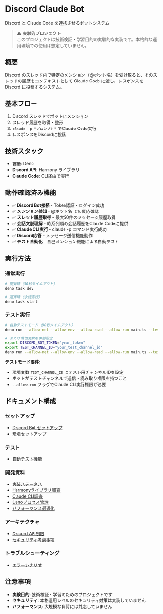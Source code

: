 # Discord Claude Bot

Discord と Claude Code を連携させるボットシステム

> ⚠️ **実験的プロジェクト**  
> このプロジェクトは技術検証・学習目的の実験的な実装です。本格的な運用環境での使用は想定していません。

## 概要

Discord のスレッド内で特定のメンション（@ボット名）を受け取ると、そのスレッドの履歴をコンテキストとして Claude Code に渡し、レスポンスを Discord に投稿するシステム。

## 基本フロー
1. Discord スレッドでボットにメンション
2. スレッド履歴を取得・整形
3. `claude -p "プロンプト"` でClaude Code実行
4. レスポンスをDiscordに投稿

## 技術スタック
- **言語**: Deno
- **Discord API**: Harmony ライブラリ
- **Claude Code**: CLI経由で実行

## 動作確認済み機能
- ✅ **Discord Bot接続** - Token認証・ログイン成功
- ✅ **メンション検知** - @ボット名 での反応確認
- ✅ **スレッド履歴取得** - 最大50件のメッセージ履歴取得
- ✅ **会話文脈理解** - 時系列順の会話履歴をClaude Codeに提供
- ✅ **Claude CLI実行** - claude -p コマンド実行成功
- ✅ **Discord応答** - メッセージ送信機能動作
- ✅ **テスト自動化** - 自己メンション機能による自動テスト

## 実行方法

### 通常実行
```bash
# 開発時（30秒タイムアウト）
deno task dev

# 運用時（永続実行）
deno task start
```

### テスト実行
```bash
# 自動テストモード（90秒タイムアウト）
deno run --allow-net --allow-env --allow-read --allow-run main.ts --test --timeout=90

# または環境変数を事前設定
export DISCORD_BOT_TOKEN="your_token"
export TEST_CHANNEL_ID="your_test_channel_id"
deno run --allow-net --allow-env --allow-read --allow-run main.ts --test --timeout=90
```

**テストモード要件:**
- 環境変数 `TEST_CHANNEL_ID` にテスト用チャンネルIDを設定
- ボットがテストチャンネルで送信・読み取り権限を持つこと
- `--allow-run` フラグでClaude CLI実行権限が必要

## ドキュメント構成

### セットアップ
- [Discord Bot セットアップ](docs/setup/discord-setup.md)
- [環境セットアップ](docs/setup/setup.md)

### テスト
- [自動テスト機能](docs/testing/automated-testing.md)

### 開発資料
- [実装ステータス](docs/development/status.md)
- [Harmonyライブラリ調査](docs/development/harmony-library-research.md)
- [Claude CLI調査](docs/development/claude-cli-research.md)
- [Denoプロセス管理](docs/development/deno-process-management.md)
- [パフォーマンス最適化](docs/development/performance-optimization.md)

### アーキテクチャ
- [Discord API制限](docs/architecture/discord-api-limits.md)
- [セキュリティ考慮事項](docs/architecture/security-considerations.md)

### トラブルシューティング
- [エラーシナリオ](docs/troubleshooting/error-scenarios.md)

## 注意事項

- **実験目的**: 技術検証・学習のためのプロジェクトです
- **セキュリティ**: 本格運用レベルのセキュリティ対策は実装していません
- **パフォーマンス**: 大規模な負荷には対応していません